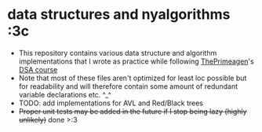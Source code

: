 # data structures and nyalgorithms :3c  

- This repository contains various data structure and algorithm implementations that I wrote as practice while following [ThePrimeagen](https://www.youtube.com/@ThePrimeagen)'s [DSA course](https://frontendmasters.com/courses/algorithms/)
- Note that most of these files aren't optimized for least loc possible but for readability and will therefore contain some amount of redundant variable declarations etc. ^_^
- TODO: add implementations for AVL and Red/Black trees
- ~~Proper unit tests may be added in the future if I stop being lazy (highly unlikely)~~ done >:3
